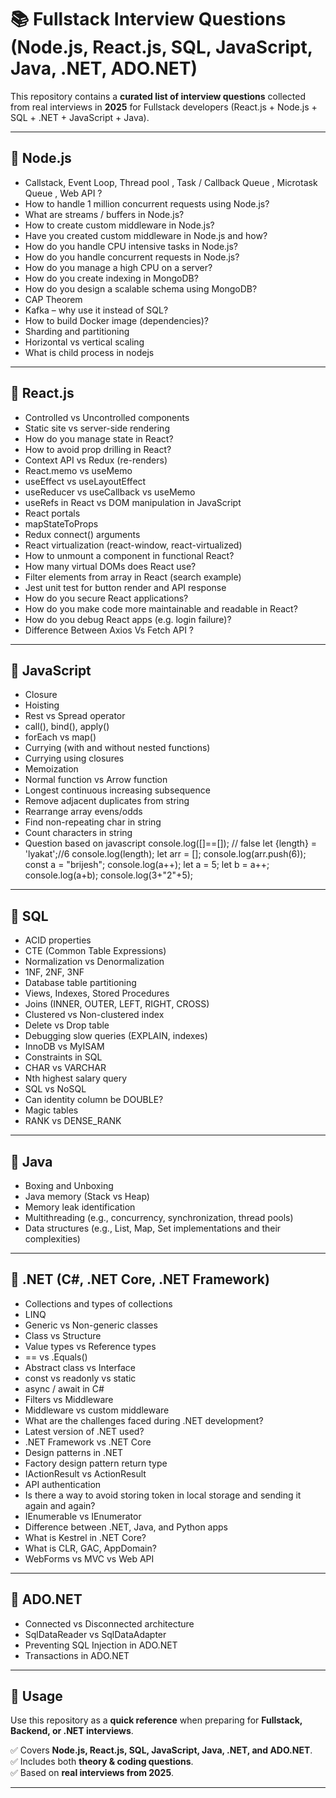 # 📚 Fullstack Interview Questions (Node.js, React.js, SQL, JavaScript, Java, .NET, ADO.NET)

This repository contains a **curated list of interview questions** collected from real interviews in **2025** for Fullstack developers (React.js + Node.js + SQL + .NET + JavaScript + Java).

---

## 🔹 Node.js
- Callstack, Event Loop, Thread pool , Task / Callback Queue , Microtask Queue , Web API ?
- How to handle 1 million concurrent requests using Node.js?
- What are streams / buffers in Node.js?
- How to create custom middleware in Node.js?
- Have you created custom middleware in Node.js and how?
- How do you handle CPU intensive tasks in Node.js?
- How do you handle concurrent requests in Node.js?
- How do you manage a high CPU on a server?
- How do you create indexing in MongoDB?
- How do you design a scalable schema using MongoDB?
- CAP Theorem
- Kafka – why use it instead of SQL?
- How to build Docker image (dependencies)?
- Sharding and partitioning
- Horizontal vs vertical scaling
- What is child process in nodejs

---

## 🔹 React.js
- Controlled vs Uncontrolled components
- Static site vs server-side rendering
- How do you manage state in React?
- How to avoid prop drilling in React?
- Context API vs Redux (re-renders)
- React.memo vs useMemo
- useEffect vs useLayoutEffect
- useReducer vs useCallback vs useMemo
- useRefs in React vs DOM manipulation in JavaScript
- React portals
- mapStateToProps
- Redux connect() arguments
- React virtualization (react-window, react-virtualized)
- How to unmount a component in functional React?
- How many virtual DOMs does React use?
- Filter elements from array in React (search example)
- Jest unit test for button render and API response
- How do you secure React applications?
- How do you make code more maintainable and readable in React?
- How do you debug React apps (e.g. login failure)?
- Difference Between Axios Vs Fetch API ?

---

## 🔹 JavaScript
- Closure
- Hoisting
- Rest vs Spread operator
- call(), bind(), apply()
- forEach vs map()
- Currying (with and without nested functions)
- Currying using closures
- Memoization
- Normal function vs Arrow function
- Longest continuous increasing subsequence
- Remove adjacent duplicates from string
- Rearrange array evens/odds
- Find non-repeating char in string
- Count characters in string
- Question based on javascript
    console.log([]==[]); // false
    let {length} = 'lyakat';//6
    console.log(length);
    let arr = [];
    console.log(arr.push(6));
    const  a = "brijesh";
    console.log(a++);
    let a = 5;
    let b = a++;
    console.log(a+b);
    console.log(3+"2"+5);

---

## 🔹 SQL
- ACID properties
- CTE (Common Table Expressions)
- Normalization vs Denormalization
- 1NF, 2NF, 3NF
- Database table partitioning
- Views, Indexes, Stored Procedures
- Joins (INNER, OUTER, LEFT, RIGHT, CROSS)
- Clustered vs Non-clustered index
- Delete vs Drop table
- Debugging slow queries (EXPLAIN, indexes)
- InnoDB vs MyISAM
- Constraints in SQL
- CHAR vs VARCHAR
- Nth highest salary query
- SQL vs NoSQL
- Can identity column be DOUBLE?
- Magic tables
- RANK vs DENSE_RANK

---

## 🔹 Java
- Boxing and Unboxing
- Java memory (Stack vs Heap)
- Memory leak identification
- Multithreading (e.g., concurrency, synchronization, thread pools)
- Data structures (e.g., List, Map, Set implementations and their complexities)

---

## 🔹 .NET (C#, .NET Core, .NET Framework)
- Collections and types of collections
- LINQ
- Generic vs Non-generic classes
- Class vs Structure
- Value types vs Reference types
- == vs .Equals()
- Abstract class vs Interface
- const vs readonly vs static
- async / await in C#
- Filters vs Middleware
- Middleware vs custom middleware
- What are the challenges faced during .NET development?
- Latest version of .NET used?
- .NET Framework vs .NET Core
- Design patterns in .NET
- Factory design pattern return type
- IActionResult vs ActionResult
- API authentication
- Is there a way to avoid storing token in local storage and sending it again and again?
- IEnumerable vs IEnumerator
- Difference between .NET, Java, and Python apps
- What is Kestrel in .NET Core?
- What is CLR, GAC, AppDomain?
- WebForms vs MVC vs Web API

---

## 🔹 ADO.NET
- Connected vs Disconnected architecture
- SqlDataReader vs SqlDataAdapter
- Preventing SQL Injection in ADO.NET
- Transactions in ADO.NET

---

## 📌 Usage
Use this repository as a **quick reference** when preparing for **Fullstack, Backend, or .NET interviews**.

✅ Covers **Node.js, React.js, SQL, JavaScript, Java, .NET, and ADO.NET**.  
✅ Includes both **theory & coding questions**.  
✅ Based on **real interviews from 2025**.  

---
